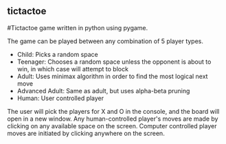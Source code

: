 ## tictactoe
#Tictactoe game written in python using pygame.

The game can be played between any combination of 5 player types.
- Child: Picks a random space
- Teenager: Chooses a random space unless the opponent is about to win, in which case will attempt to block
- Adult: Uses minimax algorithm in order to find the most logical next move
- Advanced Adult: Same as adult, but uses alpha-beta pruning
- Human: User controlled player

The user will pick the players for X and O in the console, and the board will open in a new window. Any human-controlled player's moves are made by clicking on any available space on the screen. Computer controlled player moves are initiated by clicking anywhere on the screen.
